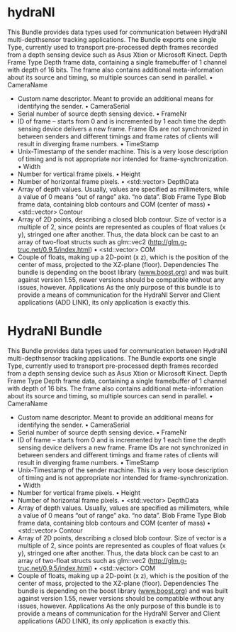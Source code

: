 hydraNI
=======

This Bundle provides data types used for communication between HydraNI multi-depthsensor tracking applications.
The Bundle exports one single Type, currently used to transport pre-processed depth frames recorded from a depth sensing device such as Asus Xtion or Microsoft Kinect.
Depth Frame Type
Depth frame data, containing a single framebuffer of 1 channel with depth of 16 bits. The frame also contains additional meta-information about its source and timing, so multiple sources can send in parallel.
•	<string> CameraName
-	Custom name descriptor. Meant to provide an additional means for identifying the sender.
•	<string> CameraSerial
-	Serial number of source depth sensing device.
•	<int> FrameNr
-	ID of frame – starts from 0 and is incremented by 1 each time the depth sensing device delivers a new frame. Frame IDs are not synchronized in between senders and different timings and frame rates of clients will result in diverging frame numbers.
•	<ulong> TimeStamp
-	Unix-Timestamp of the sender machine. This is a very loose description of timing and is not appropriate nor intended for frame-synchronization. 
•	<uint> Width
-	Number for vertical frame pixels.
•	<uint> Height
-	Number of horizontal frame pixels.
•	<std::vector<ushort>> DepthData
-	Array of depth values. Usually, values are specified as millimeters, while a value of 0 means “out of range” aka. “no data”.
Blob Frame Type
Blob frame data, containing blob contours and COM (center of mass)
•	<std::vector<float>> Contour
-	Array of 2D points, describing a closed blob contour. Size of vector is a multiple of 2, since points are represented as couples of float values (x y), stringed one after another. Thus, the data block can be cast to an array of two-float structs such as glm::vec2 (http://glm.g-truc.net/0.9.5/index.html)
•	<std::vector<float>> COM
-	Couple of floats, making up a 2D-point (x z), which is the position of the center of mass, projected to the XZ-plane (floor).
Dependencies
The bundle is depending on the boost library (www.boost.org) and was built against version 1.55, newer versions should be compatible without any issues, however.
Applications
As the only purpose of this bundle is to provide a means of communication for the HydraNI Server and Client applications (ADD LINK), its only application is exactly this.

HydraNI Bundle
==============

This Bundle provides data types used for communication between HydraNI multi-depthsensor tracking applications.
The Bundle exports one single Type, currently used to transport pre-processed depth frames recorded from a depth sensing device such as Asus Xtion or Microsoft Kinect.
Depth Frame Type
Depth frame data, containing a single framebuffer of 1 channel with depth of 16 bits. The frame also contains additional meta-information about its source and timing, so multiple sources can send in parallel.
•	<string> CameraName
-	Custom name descriptor. Meant to provide an additional means for identifying the sender.
•	<string> CameraSerial
-	Serial number of source depth sensing device.
•	<int> FrameNr
-	ID of frame – starts from 0 and is incremented by 1 each time the depth sensing device delivers a new frame. Frame IDs are not synchronized in between senders and different timings and frame rates of clients will result in diverging frame numbers.
•	<ulong> TimeStamp
-	Unix-Timestamp of the sender machine. This is a very loose description of timing and is not appropriate nor intended for frame-synchronization. 
•	<uint> Width
-	Number for vertical frame pixels.
•	<uint> Height
-	Number of horizontal frame pixels.
•	<std::vector<ushort>> DepthData
-	Array of depth values. Usually, values are specified as millimeters, while a value of 0 means “out of range” aka. “no data”.
Blob Frame Type
Blob frame data, containing blob contours and COM (center of mass)
•	<std::vector<float>> Contour
-	Array of 2D points, describing a closed blob contour. Size of vector is a multiple of 2, since points are represented as couples of float values (x y), stringed one after another. Thus, the data block can be cast to an array of two-float structs such as glm::vec2 (http://glm.g-truc.net/0.9.5/index.html)
•	<std::vector<float>> COM
-	Couple of floats, making up a 2D-point (x z), which is the position of the center of mass, projected to the XZ-plane (floor).
Dependencies
The bundle is depending on the boost library (www.boost.org) and was built against version 1.55, newer versions should be compatible without any issues, however.
Applications
As the only purpose of this bundle is to provide a means of communication for the HydraNI Server and Client applications (ADD LINK), its only application is exactly this.

